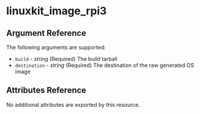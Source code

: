 <!--- autogenerated do not edit --->
# linuxkit_image_rpi3

## Argument Reference

The following arguments are supported:

* `build` - _string_ (Required)  The build tarball
* `destination` - _string_ (Required)  The destination of the raw generated OS image


## Attributes Reference

No additional attributes are exported by this resource.





